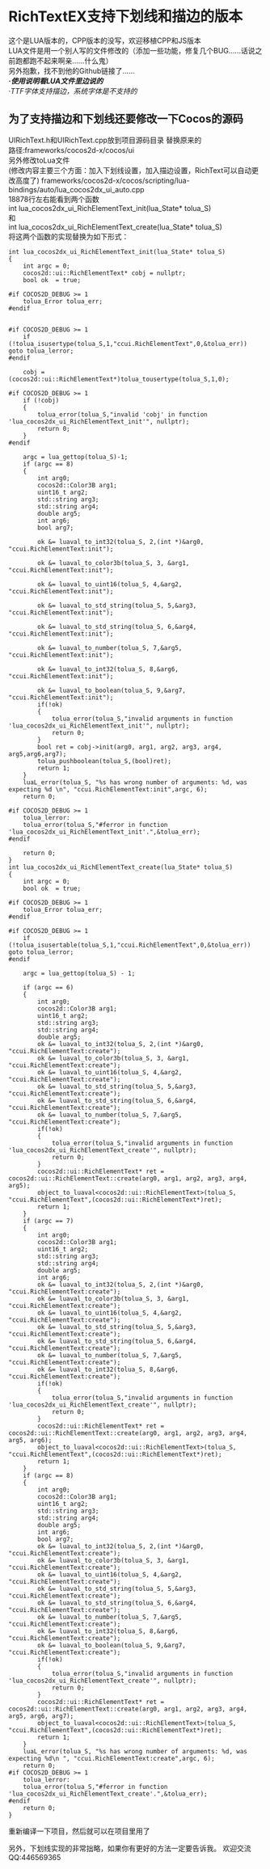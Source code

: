 # RichTextEX支持下划线和描边的版本
这个是LUA版本的，CPP版本的没写，欢迎移植CPP和JS版本  
LUA文件是用一个别人写的文件修改的（添加一些功能，修复几个BUG……话说之前跑都跑不起来啊亲……什么鬼）   
另外抱歉，找不到他的Github链接了……  
***·使用说明看LUA文件里边说的***  
*·TTF字体支持描边，系统字体是不支持的*
## 为了支持描边和下划线还要修改一下Cocos的源码  
UIRichText.h和UIRichText.cpp放到项目源码目录 替换原来的  
路径:frameworks/cocos2d-x/cocos/ui  
另外修改toLua文件  
(修改内容主要三个方面：加入下划线设置，加入描边设置，RichText可以自动更改高度了)
frameworks/cocos2d-x/cocos/scripting/lua-bindings/auto/lua_cocos2dx_ui_auto.cpp  
18878行左右能看到两个函数  
int lua_cocos2dx_ui_RichElementText_init(lua_State* tolua_S)  
和  
int lua_cocos2dx_ui_RichElementText_create(lua_State* tolua_S)  
将这两个函数的实现替换为如下形式：  

    int lua_cocos2dx_ui_RichElementText_init(lua_State* tolua_S)
    {
        int argc = 0;
        cocos2d::ui::RichElementText* cobj = nullptr;
        bool ok  = true;
    
    #if COCOS2D_DEBUG >= 1
        tolua_Error tolua_err;
    #endif
    
    
    #if COCOS2D_DEBUG >= 1
        if (!tolua_isusertype(tolua_S,1,"ccui.RichElementText",0,&tolua_err)) goto tolua_lerror;
    #endif
    
        cobj = (cocos2d::ui::RichElementText*)tolua_tousertype(tolua_S,1,0);
    
    #if COCOS2D_DEBUG >= 1
        if (!cobj) 
        {
            tolua_error(tolua_S,"invalid 'cobj' in function 'lua_cocos2dx_ui_RichElementText_init'", nullptr);
            return 0;
        }
    #endif
    
        argc = lua_gettop(tolua_S)-1;
        if (argc == 8)
        {
            int arg0;
            cocos2d::Color3B arg1;
            uint16_t arg2;
            std::string arg3;
            std::string arg4;
            double arg5;
            int arg6;
            bool arg7;
    
            ok &= luaval_to_int32(tolua_S, 2,(int *)&arg0, "ccui.RichElementText:init");
    
            ok &= luaval_to_color3b(tolua_S, 3, &arg1, "ccui.RichElementText:init");
    
            ok &= luaval_to_uint16(tolua_S, 4,&arg2, "ccui.RichElementText:init");
    
            ok &= luaval_to_std_string(tolua_S, 5,&arg3, "ccui.RichElementText:init");
    
            ok &= luaval_to_std_string(tolua_S, 6,&arg4, "ccui.RichElementText:init");
    
            ok &= luaval_to_number(tolua_S, 7,&arg5, "ccui.RichElementText:init");
            
            ok &= luaval_to_int32(tolua_S, 8,&arg6, "ccui.RichElementText:init");
            
            ok &= luaval_to_boolean(tolua_S, 9,&arg7, "ccui.RichElementText:init");
            if(!ok)
            {
                tolua_error(tolua_S,"invalid arguments in function 'lua_cocos2dx_ui_RichElementText_init'", nullptr);
                return 0;
            }
            bool ret = cobj->init(arg0, arg1, arg2, arg3, arg4, arg5,arg6,arg7);
            tolua_pushboolean(tolua_S,(bool)ret);
            return 1;
        }
        luaL_error(tolua_S, "%s has wrong number of arguments: %d, was expecting %d \n", "ccui.RichElementText:init",argc, 6);
        return 0;
    
    #if COCOS2D_DEBUG >= 1
        tolua_lerror:
        tolua_error(tolua_S,"#ferror in function 'lua_cocos2dx_ui_RichElementText_init'.",&tolua_err);
    #endif
    
        return 0;
    }
    int lua_cocos2dx_ui_RichElementText_create(lua_State* tolua_S)
    {
        int argc = 0;
        bool ok  = true;
    
    #if COCOS2D_DEBUG >= 1
        tolua_Error tolua_err;
    #endif
    
    #if COCOS2D_DEBUG >= 1
        if (!tolua_isusertable(tolua_S,1,"ccui.RichElementText",0,&tolua_err)) goto tolua_lerror;
    #endif
    
        argc = lua_gettop(tolua_S) - 1;
    
        if (argc == 6)
        {
            int arg0;
            cocos2d::Color3B arg1;
            uint16_t arg2;
            std::string arg3;
            std::string arg4;
            double arg5;
            ok &= luaval_to_int32(tolua_S, 2,(int *)&arg0, "ccui.RichElementText:create");
            ok &= luaval_to_color3b(tolua_S, 3, &arg1, "ccui.RichElementText:create");
            ok &= luaval_to_uint16(tolua_S, 4,&arg2, "ccui.RichElementText:create");
            ok &= luaval_to_std_string(tolua_S, 5,&arg3, "ccui.RichElementText:create");
            ok &= luaval_to_std_string(tolua_S, 6,&arg4, "ccui.RichElementText:create");
            ok &= luaval_to_number(tolua_S, 7,&arg5, "ccui.RichElementText:create");
            if(!ok)
            {
                tolua_error(tolua_S,"invalid arguments in function 'lua_cocos2dx_ui_RichElementText_create'", nullptr);
                return 0;
            }
            cocos2d::ui::RichElementText* ret = cocos2d::ui::RichElementText::create(arg0, arg1, arg2, arg3, arg4, arg5);
            object_to_luaval<cocos2d::ui::RichElementText>(tolua_S, "ccui.RichElementText",(cocos2d::ui::RichElementText*)ret);
            return 1;
        }
        if (argc == 7)
        {
            int arg0;
            cocos2d::Color3B arg1;
            uint16_t arg2;
            std::string arg3;
            std::string arg4;
            double arg5;
            int arg6;
            ok &= luaval_to_int32(tolua_S, 2,(int *)&arg0, "ccui.RichElementText:create");
            ok &= luaval_to_color3b(tolua_S, 3, &arg1, "ccui.RichElementText:create");
            ok &= luaval_to_uint16(tolua_S, 4,&arg2, "ccui.RichElementText:create");
            ok &= luaval_to_std_string(tolua_S, 5,&arg3, "ccui.RichElementText:create");
            ok &= luaval_to_std_string(tolua_S, 6,&arg4, "ccui.RichElementText:create");
            ok &= luaval_to_number(tolua_S, 7,&arg5, "ccui.RichElementText:create");
            ok &= luaval_to_int32(tolua_S, 8,&arg6, "ccui.RichElementText:create");
            if(!ok)
            {
                tolua_error(tolua_S,"invalid arguments in function 'lua_cocos2dx_ui_RichElementText_create'", nullptr);
                return 0;
            }
            cocos2d::ui::RichElementText* ret = cocos2d::ui::RichElementText::create(arg0, arg1, arg2, arg3, arg4, arg5, arg6);
            object_to_luaval<cocos2d::ui::RichElementText>(tolua_S, "ccui.RichElementText",(cocos2d::ui::RichElementText*)ret);
            return 1;
        }
        if (argc == 8)
        {
            int arg0;
            cocos2d::Color3B arg1;
            uint16_t arg2;
            std::string arg3;
            std::string arg4;
            double arg5;
            int arg6;
            bool arg7;
            ok &= luaval_to_int32(tolua_S, 2,(int *)&arg0, "ccui.RichElementText:create");
            ok &= luaval_to_color3b(tolua_S, 3, &arg1, "ccui.RichElementText:create");
            ok &= luaval_to_uint16(tolua_S, 4,&arg2, "ccui.RichElementText:create");
            ok &= luaval_to_std_string(tolua_S, 5,&arg3, "ccui.RichElementText:create");
            ok &= luaval_to_std_string(tolua_S, 6,&arg4, "ccui.RichElementText:create");
            ok &= luaval_to_number(tolua_S, 7,&arg5, "ccui.RichElementText:create");
            ok &= luaval_to_int32(tolua_S, 8,&arg6, "ccui.RichElementText:create");
            ok &= luaval_to_boolean(tolua_S, 9,&arg7, "ccui.RichElementText:create");
            if(!ok)
            {
                tolua_error(tolua_S,"invalid arguments in function 'lua_cocos2dx_ui_RichElementText_create'", nullptr);
                return 0;
            }
            cocos2d::ui::RichElementText* ret = cocos2d::ui::RichElementText::create(arg0, arg1, arg2, arg3, arg4, arg5, arg6, arg7);
            object_to_luaval<cocos2d::ui::RichElementText>(tolua_S, "ccui.RichElementText",(cocos2d::ui::RichElementText*)ret);
            return 1;
        }
        luaL_error(tolua_S, "%s has wrong number of arguments: %d, was expecting %d\n ", "ccui.RichElementText:create",argc, 6);
        return 0;
    #if COCOS2D_DEBUG >= 1
        tolua_lerror:
        tolua_error(tolua_S,"#ferror in function 'lua_cocos2dx_ui_RichElementText_create'.",&tolua_err);
    #endif
        return 0;
    }  
重新编译一下项目，然后就可以在项目里用了  

另外，下划线实现的非常拙略，如果你有更好的方法一定要告诉我。
欢迎交流QQ:446569365
